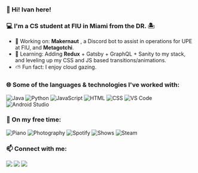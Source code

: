 ### 👋 Hi! Ivan here!
<!--
**ItsLaro/ItsLaro** is a ✨ _special_ ✨ repository because its `README.md` (this file) appears on your GitHub profile.
-->
### 💻 I'm a CS student at FIU in Miami from the DR. 🏝 
-  🐶 Working on: **Makernaut** , a Discord bot to assist in operations for UPE at FIU, and **Metagotchi**. 
-  🌱 Learning:  Adding **Redux** + Gatsby + GraphQL + Sanity to my stack, and leveling up my CSS and JS based transitions/animations.
-  ⛅ Fun fact:  I enjoy cloud gazing.

### 🌐 Some of the languages & technologies I've worked with:
![Java](https://img.shields.io/badge/-Java-%23ED8B00?style=flat&logo=Java&logoColor=white)
![Python](https://img.shields.io/badge/-Python-3670A0?style=flat&logo=python&logoColor=white)
![JavaScript](https://img.shields.io/badge/-Javascript-ffcd00?style=flat&logo=node.js&logoColor=white)
![HTML](https://img.shields.io/badge/-HTML-%23E34F26?style=flat&logo=HTML5&logoColor=white)
![CSS](https://img.shields.io/badge/-CSS-%231572B6?style=flat&logo=css3&logoColor=white)
![VS Code](https://img.shields.io/badge/-VS%20Code-0078d7?style=flat&logo=visual-studio-code&logoColor=white)
![Android Studio](https://img.shields.io/badge/-Android%20Studio-%3DDC84?style=flat&logo=android&logoColor=white)

### 🎡 On my free time:
![Piano](https://img.shields.io/badge/-Piano-1C2C94?style=flat&logo=apple-music&logoColor=white)
![Photography](https://img.shields.io/badge/-Photography-EC1C24?style=flat&logo=Adobe%20Creative%20Cloud&logoColor=white)
![Spotify](https://img.shields.io/badge/-Music-1ED760?style=flat&logo=spotify&logoColor=white)
![Shows](https://img.shields.io/badge/-Shows-F47521?style=flat&logo=crunchyroll&logoColor=white)
![Steam](https://img.shields.io/badge/-Gaming-%23000000?style=flat&logo=steam&logoColor=white)

### 📫 Connect with me:
<a href="https://www.linkedin.com/in/ivanreor/" style="text-decoration:none">
  <img src="https://img.shields.io/badge/-LinkedIn-%230077B5?style=flat&logo=linkedin&logoColor=white"> 
</a>
<a href="https://discord.com/invite/upefiu" style="text-decoration:none">
  <img src="https://img.shields.io/badge/-Discord-%237289DA?style=flat&logo=discord&logoColor=white"> 
</a>
<a href="https://www.instagram.com/ivanreor/" style="text-decoration:none">
  <img src="https://img.shields.io/badge/-Instagram-%23E4405F?style=flat&logo=Instagram&logoColor=white"> 
</a>
